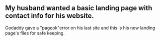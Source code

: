 ## My husband wanted a basic landing page with contact info for his website.
 Godaddy gave a "pageok"error on his last site and this is his new landing page's files for safe keeping. 

